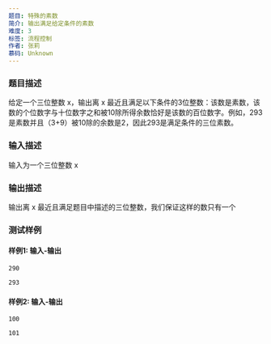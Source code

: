 ```yaml
---
题目: 特殊的素数
简介: 输出满足给定条件的素数
难度: 3
标签: 流程控制
作者: 张莉
慕码: Unknown
---
```


### 题目描述

给定一个三位整数 x，输出离 x 最近且满足以下条件的3位整数：该数是素数，该数的个位数字与十位数字之和被10除所得余数恰好是该数的百位数字。例如，293是素数并且（3+9）被10除的余数是2，因此293是满足条件的三位素数。

### 输入描述

输入为一个三位整数 x

### 输出描述

输出离 x 最近且满足题目中描述的三位整数，我们保证这样的数只有一个

### 测试样例

#### 样例1: 输入-输出

```
290
```

```
293
```

#### 样例2: 输入-输出

```
100
```

```
101
```

